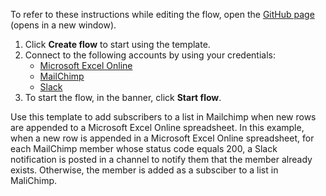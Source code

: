 To refer to these instructions while editing the flow, open the [GitHub page](https://github.com/ot4i/app-connect-templates/tree/main/resources/markdown/Add%20a%20subscriber%20to%20a%20list%20in%20Mailchimp%20when%20a%20new%20row%20is%20appended%20in%20Microsoft%20Excel%20Online_instructions.md) (opens in a new window).

1. Click **Create flow** to start using the template.
2. Connect to the following accounts by using your credentials:
   - [Microsoft Excel Online](https://www.ibm.com/docs/en/app-connect/containers_cd?topic=apps-microsoft-excel-online)
   - [MailChimp](https://www.ibm.com/docs/en/app-connect/containers_cd?topic=apps-mailchimp)
   - [Slack](https://www.ibm.com/docs/en/app-connect/containers_cd?topic=apps-slack)
3. To start the flow, in the banner, click **Start flow**.


Use this template to add subscribers to a list in Mailchimp when new rows are appended to a Microsoft Excel Online spreadsheet. In this example, when a new row is appended in a Microsoft Excel Online spreadsheet, for each MailChimp member whose status code equals 200, a Slack notification is posted in a channel to notify them that the member already exists. Otherwise, the member is added as a subsciber to a list in MaliChimp.






